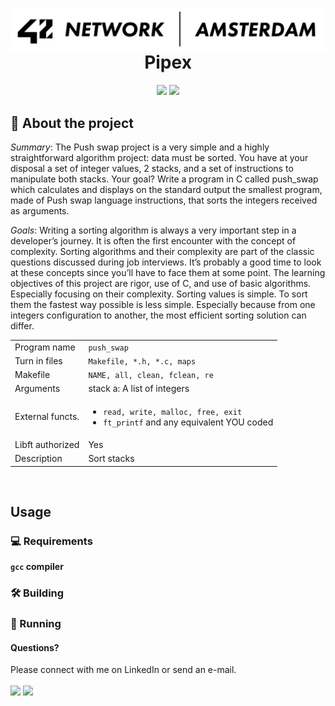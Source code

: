 <p align="center" style="margin-bottom: 0px !important;">
  <img width="600" src="https://github.com/mithraskuipers/mithraskuipers/blob/master/readme_srcs/42/logo.png?raw=true" alt="42_Network_Amsterdam" align="center"> </p>
<h1 align="center" style="margin-top: 0px;">Pipex</h1>

<p align="center" style="margin-top: 0px;">
<img src="https://forthebadge.com/images/badges/made-with-c.svg"/>
<img src="https://forthebadge.com/images/badges/built-with-love.svg"/>
</p>

## :book: About the project

<em>Summary</em>: The Push swap project is a very simple and a highly straightforward algorithm project: data must be sorted. You have at your disposal a set of integer values, 2 stacks, and a set of instructions to manipulate both stacks. Your goal? Write a program in C called push_swap which calculates and displays on the standard output the smallest program, made of Push swap language instructions, that sorts the integers received as arguments.

<em>Goals</em>: Writing a sorting algorithm is always a very important step in a developer’s journey. It is often the first encounter with the concept of complexity. Sorting algorithms and their complexity are part of the classic questions discussed during job interviews. It’s probably a good time to look at these concepts since you’ll have to face them at some point. The learning objectives of this project are rigor, use of C, and use of basic algorithms. Especially focusing on their complexity. Sorting values is simple. To sort them the fastest way possible is less simple. Especially because from one integers configuration to another, the most efficient sorting solution can differ.

<table>
<tbody>
<tr>
<td>Program name</td>
<td><code>push_swap</code></td>
</tr>
<tr>
<td>Turn in files</td>
<td><code>Makefile, *.h, *.c, maps</code></td>
</tr>
<tr>
<td>Makefile</td>
<td><code>NAME, all, clean, fclean, re</code></td>
</tr>
<tr>
<td>Arguments</td>
<td>stack a: A list of integers</td>
</tr>
<tr>
<td>External functs.</td>
<td>
<ul style=“list-style-type:square”>
<li><code>read, write, malloc, free, exit</code></li>
<li><code>ft_printf</code> and any equivalent YOU coded
</li>
</ul>
</td>
</tr>
<tr>
<td>Libft authorized</td>
<td>Yes</td>
</tr>
<tr>
<td>Description</td>
<td>Sort stacks</td>
</tr>
</tbody>
</table>
<p>&nbsp;</p>


##  Usage

### :computer: Requirements

**`gcc` compiler**

### :hammer_and_wrench: Building

### :runner: Running

#### Questions?
Please connect with me on LinkedIn or send an e-mail.

<a href="https://www.linkedin.com/in/mithraskuipers/"><img align=center src="https://img.shields.io/badge/LinkedIn-0077B5?style=for-the-badge&logo=linkedin&logoColor=white" /></a>
<a href="mailto:mithraskuipers@gmail.com"><img align=center src="https://img.shields.io/badge/Gmail-D14836?style=for-the-badge&logo=gmail&logoColor=white" /></a>
